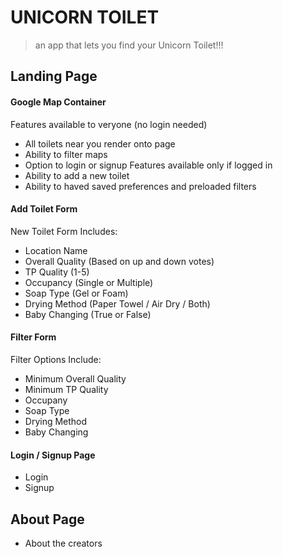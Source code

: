 UNICORN TOILET
===

> an app that lets you find your Unicorn Toilet!!!

## Landing Page
#### Google Map Container
Features available to veryone (no login needed)
  * All toilets near you render onto page
  * Ability to filter maps 
  * Option to login or signup
Features available only if logged in
  * Ability to add a new toilet
  * Ability to haved saved preferences and preloaded filters 

#### Add Toilet Form
New Toilet Form Includes:
  * Location Name
  * Overall Quality (Based on up and down votes)
  * TP Quality (1-5)
  * Occupancy (Single or Multiple)
  * Soap Type (Gel or Foam)
  * Drying Method (Paper Towel / Air Dry / Both)
  * Baby Changing (True or False)

#### Filter Form
Filter Options Include:
  * Minimum Overall Quality
  * Minimum TP Quality
  * Occupany
  * Soap Type
  * Drying Method
  * Baby Changing 

#### Login / Signup Page
  * Login 
  * Signup

## About Page
  * About the creators 